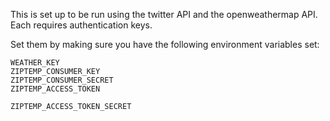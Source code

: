 This is set up to be run using the twitter API and the openweathermap API. Each requires authentication keys.

Set them by making sure you have the following environment variables set:

```
WEATHER_KEY
ZIPTEMP_CONSUMER_KEY
ZIPTEMP_CONSUMER_SECRET
ZIPTEMP_ACCESS_TOKEN

ZIPTEMP_ACCESS_TOKEN_SECRET
```
